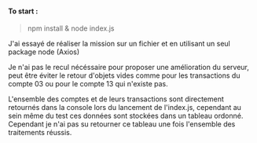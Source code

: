 #### To start :
> npm install & node index.js

J'ai essayé de réaliser la mission sur un fichier et en utilisant un seul package node (Axios)

Je n'ai pas le recul nécéssaire pour proposer une amélioration du serveur, peut être éviter le retour d'objets vides comme pour les transactions du compte 03 ou pour le compte 13 qui n'existe pas.

L'ensemble des comptes et de leurs transactions sont directement retournés dans la console lors du lancement de l'index.js, cependant au sein même du test ces données sont stockées dans un tableau ordonné.
Cependant je n'ai pas su retourner ce tableau une fois l'ensemble des traitements réussis.
